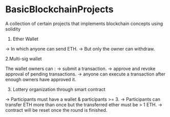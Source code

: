 # BasicBlockchainProjects
A collection of certain projects that implements blockchain concepts using solidity

1. Ether Wallet 

-> In which anyone can send ETH. 
-> But only the owner can withdraw. 

2.Multi-sig wallet

The wallet owners can : 
-> submit a transaction. 
-> approve and revoke approval of pending transactions. 
-> anyone can execute a transaction after enough owners have approved it. 

3. Lottery organization through smart contract 

-> Participants must have a wallet & participants >= 3. 
-> Participants can transfer ETH more than once but the transferred ether must be > 1 ETH. 
-> contract will be reset once the round is finished. 
